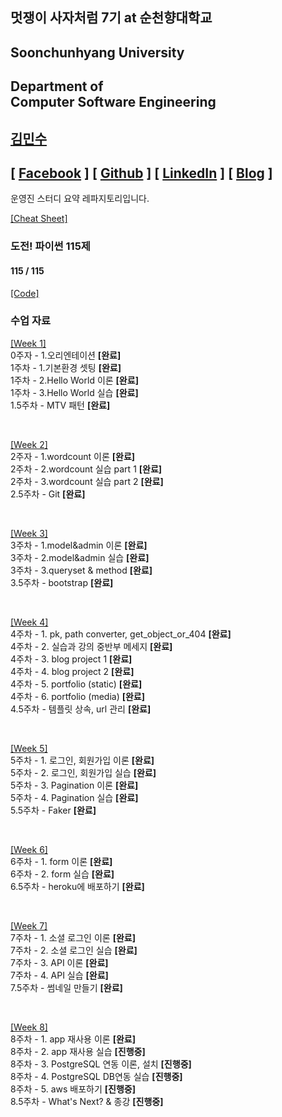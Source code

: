 ## 멋쟁이 사자처럼 7기 at 순천향대학교

## Soonchunhyang University
Department of<br/> Computer Software Engineering
------------------------------------------

##  [김민수](https://github.com/alstn2468)
## [ [Facebook](https://www.facebook.com/profile.php?id=100003769223078) ] [ [Github](https://github.com/alstn2468) ] [ [LinkedIn](https://www.linkedin.com/in/minsu-kim-336289160/) ] [ [Blog](https://alstn2468.github.io/) ]<br/>

운영진 스터디 요약 레파지토리입니다.<br/>

[[Cheat Sheet]](https://github.com/LikeLionSCH/LikeLion_Study_Summary/blob/master/Summary/Cheat_Sheet.md)

### 도전! 파이썬 115제
#### 115 / 115
[[Code]](https://github.com/LikeLionSCH/LikeLion_Study_Summary/tree/master/Python_Challenge_115)

### 수업 자료
[[Week 1]](https://github.com/LikeLionSCH/LikeLion_Study_Summary/blob/master/Summary/Week_1.md)<br/>
0주자 - 1.오리엔테이션 **[완료]**<br/>
1주차 - 1.기본환경 셋팅 **[완료]**<br/>
1주차 - 2.Hello World 이론 **[완료]**<br/>
1주차 - 3.Hello World 실습 **[완료]**<br/>
1.5주차 - MTV 패턴 **[완료]**<br/>

<br/>

[[Week 2]](https://github.com/LikeLionSCH/LikeLion_Study_Summary/blob/master/Summary/Week_2.md)<br/>
2주자 - 1.wordcount 이론 **[완료]**<br/>
2주차 - 2.wordcount 실습 part 1 **[완료]**<br/>
2주차 - 3.wordcount 실습 part 2 **[완료]**<br/>
2.5주차 - Git **[완료]**<br/>

<br/>

[[Week 3]](https://github.com/LikeLionSCH/LikeLion_Study_Summary/blob/master/Summary/Week_3.md)<br/>
3주차 - 1.model&admin 이론 **[완료]**<br/>
3주차 - 2.model&admin 실습 **[완료]**<br/>
3주차 - 3.queryset & method **[완료]**<br/>
3.5주차 - bootstrap **[완료]**<br/>

<br/>

[[Week 4]](https://github.com/LikeLionSCH/LikeLion_Study_Summary/blob/master/Summary/Week_4.md)<br/>
4주차 - 1. pk, path converter, get_object_or_404 **[완료]**<br/>
4주차 - 2. 실습과 강의 중반부 메세지 **[완료]**<br/>
4주차 - 3. blog project 1 **[완료]**<br/>
4주차 - 4. blog project 2 **[완료]**<br/>
4주차 - 5. portfolio (static) **[완료]**<br/>
4주차 - 6. portfolio (media) **[완료]**<br/>
4.5주차 - 템플릿 상속, url 관리 **[완료]**<br/>

<br/>

[[Week 5]](https://github.com/LikeLionSCH/LikeLion_Study_Summary/blob/master/Summary/Week_5.md)<br/>
5주차 - 1. 로그인, 회원가입 이론 **[완료]**<br/>
5주차 - 2. 로그인, 회원가입 실습 **[완료]**<br/>
5주차 - 3. Pagination 이론 **[완료]**<br/>
5주차 - 4. Pagination 실습 **[완료]**<br/>
5.5주차 - Faker **[완료]**<br/>

<br/>

[[Week 6]](https://github.com/LikeLionSCH/LikeLion_Study_Summary/blob/master/Summary/Week_6.md)<br/>
6주차 - 1. form 이론 **[완료]**<br/>
6주차 - 2. form 실습 **[완료]**<br/>
6.5주차 - heroku에 배포하기 **[완료]**<br/>

<br/>

[[Week 7]](https://github.com/LikeLionSCH/LikeLion_Study_Summary/blob/master/Summary/Week_7.md)<br/>
7주차 - 1. 소셜 로그인 이론 **[완료]**<br/>
7주차 - 2. 소셜 로그인 실습 **[완료]**<br/>
7주차 - 3. API 이론 **[완료]**<br/>
7주차 - 4. API 실습 **[완료]**<br/>
7.5주차 - 썸네일 만들기 **[완료]**<br/>

<br/>

[[Week 8]](https://github.com/LikeLionSCH/LikeLion_Study_Summary/blob/master/Summary/Week_8.md)<br/>
8주차 - 1. app 재사용 이론 **[완료]**<br/>
8주차 - 2. app 재사용 실습 **[진행중]**<br/>
8주차 - 3. PostgreSQL 연동 이론, 설치 **[진행중]**<br/>
8주차 - 4. PostgreSQL DB연동 실습 **[진행중]**<br/>
8주차 - 5. aws 배포하기 **[진행중]**<br/>
8.5주차 - What's Next? & 종강 **[진행중]**<br/>
